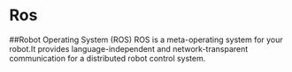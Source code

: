 # Ros
##Robot Operating System (ROS) 
ROS is a meta-operating system for your robot.It provides language-independent and network-transparent communication for a distributed robot control system.
